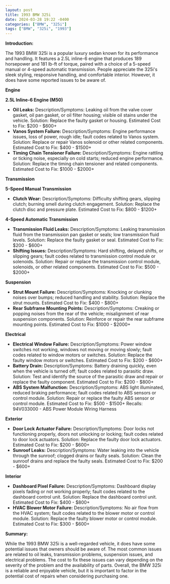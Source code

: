 ```yaml
---
layout: post
title: 1993 BMW 325i
date: 2024-03-28 19:22 -0400
categories: ["BMW", "325i"]
tags: ["BMW", "325i", "1993"]
---
```

**Introduction:**

The 1993 BMW 325i is a popular luxury sedan known for its performance and handling. It features a 2.5L inline-6 engine that produces 189 horsepower and 181 lb-ft of torque, paired with a choice of a 5-speed manual or 4-speed automatic transmission. People appreciate the 325i's sleek styling, responsive handling, and comfortable interior. However, it does have some reported issues to be aware of.

**Engine**

**2.5L Inline-6 Engine (M50)**

* **Oil Leaks:** Description/Symptoms: Leaking oil from the valve cover gasket, oil pan gasket, or oil filter housing; visible oil stains under the vehicle. Solution: Replace the faulty gasket or housing. Estimated Cost to Fix: $200 - $600+
* **Vanos System Failure:** Description/Symptoms: Engine performance issues, loss of power, rough idle; fault codes related to Vanos system. Solution: Replace or repair Vanos solenoid or other related components. Estimated Cost to Fix: $400 - $1500+
* **Timing Chain Tensioner Failure:** Description/Symptoms: Engine rattling or ticking noise, especially on cold starts; reduced engine performance. Solution: Replace the timing chain tensioner and related components. Estimated Cost to Fix: $1000 - $2000+

**Transmission**

**5-Speed Manual Transmission**

* **Clutch Wear:** Description/Symptoms: Difficulty shifting gears, slipping clutch; burning smell during clutch engagement. Solution: Replace the clutch disc and pressure plate. Estimated Cost to Fix: $800 - $1200+

**4-Speed Automatic Transmission**

* **Transmission Fluid Leaks:** Description/Symptoms: Leaking transmission fluid from the transmission pan gasket or seals; low transmission fluid levels. Solution: Replace the faulty gasket or seal. Estimated Cost to Fix: $200 - $600+
* **Shifting Issues:** Description/Symptoms: Hard shifting, delayed shifts, or slipping gears; fault codes related to transmission control module or solenoids. Solution: Repair or replace the transmission control module, solenoids, or other related components. Estimated Cost to Fix: $500 - $2000+

**Suspension**

* **Strut Mount Failure:** Description/Symptoms: Knocking or clunking noises over bumps; reduced handling and stability. Solution: Replace the strut mounts. Estimated Cost to Fix: $400 - $800+
* **Rear Subframe Mounting Points:** Description/Symptoms: Creaking or popping noises from the rear of the vehicle; misalignment of rear suspension components. Solution: Reinforce or repair the rear subframe mounting points. Estimated Cost to Fix: $1000 - $2000+

**Electrical**

* **Electrical Window Failure:** Description/Symptoms: Power window switches not working, windows not moving or moving slowly; fault codes related to window motors or switches. Solution: Replace the faulty window motors or switches. Estimated Cost to Fix: $200 - $600+
* **Battery Drain:** Description/Symptoms: Battery draining quickly, even when the vehicle is turned off; fault codes related to parasitic draw. Solution: Test and identify the source of the parasitic draw and repair or replace the faulty component. Estimated Cost to Fix: $200 - $800+
* **ABS System Malfunction:** Description/Symptoms: ABS light illuminated, reduced braking performance; fault codes related to ABS sensors or control module. Solution: Repair or replace the faulty ABS sensor or control module. Estimated Cost to Fix: $500 - $1500+ Recalls: 94V033000 - ABS Power Module Wiring Harness

**Exterior**

* **Door Lock Actuator Failure:** Description/Symptoms: Door locks not functioning properly, doors not unlocking or locking; fault codes related to door lock actuators. Solution: Replace the faulty door lock actuators. Estimated Cost to Fix: $200 - $600+
* **Sunroof Leaks:** Description/Symptoms: Water leaking into the vehicle through the sunroof; clogged drains or faulty seals. Solution: Clean the sunroof drains and replace the faulty seals. Estimated Cost to Fix: $200 - $600+

**Interior**

* **Dashboard Pixel Failure:** Description/Symptoms: Dashboard display pixels fading or not working properly; fault codes related to the dashboard control unit. Solution: Replace the dashboard control unit. Estimated Cost to Fix: $400 - $800+
* **HVAC Blower Motor Failure:** Description/Symptoms: No air flow from the HVAC system; fault codes related to the blower motor or control module. Solution: Replace the faulty blower motor or control module. Estimated Cost to Fix: $300 - $600+

**Summary:**

While the 1993 BMW 325i is a well-regarded vehicle, it does have some potential issues that owners should be aware of. The most common issues are related to oil leaks, transmission problems, suspension issues, and electrical problems. The cost to fix these issues can vary depending on the severity of the problem and the availability of parts. Overall, the BMW 325i is a reliable and enjoyable vehicle, but it is important to factor in the potential cost of repairs when considering purchasing one.
